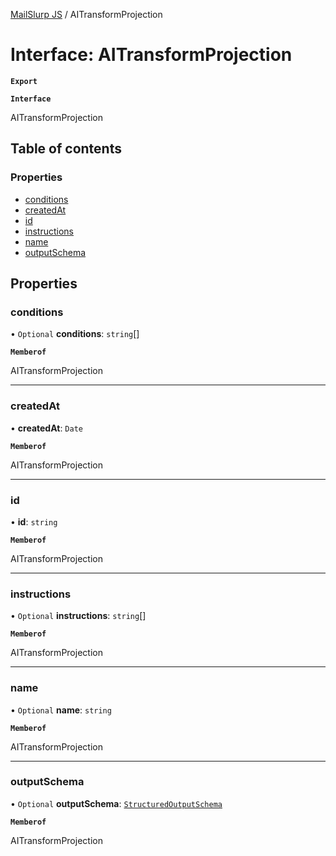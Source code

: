 [MailSlurp JS](../README.md) / AITransformProjection

# Interface: AITransformProjection

**`Export`**

**`Interface`**

AITransformProjection

## Table of contents

### Properties

- [conditions](AITransformProjection.md#conditions)
- [createdAt](AITransformProjection.md#createdat)
- [id](AITransformProjection.md#id)
- [instructions](AITransformProjection.md#instructions)
- [name](AITransformProjection.md#name)
- [outputSchema](AITransformProjection.md#outputschema)

## Properties

### conditions

• `Optional` **conditions**: `string`[]

**`Memberof`**

AITransformProjection

___

### createdAt

• **createdAt**: `Date`

**`Memberof`**

AITransformProjection

___

### id

• **id**: `string`

**`Memberof`**

AITransformProjection

___

### instructions

• `Optional` **instructions**: `string`[]

**`Memberof`**

AITransformProjection

___

### name

• `Optional` **name**: `string`

**`Memberof`**

AITransformProjection

___

### outputSchema

• `Optional` **outputSchema**: [`StructuredOutputSchema`](StructuredOutputSchema.md)

**`Memberof`**

AITransformProjection
